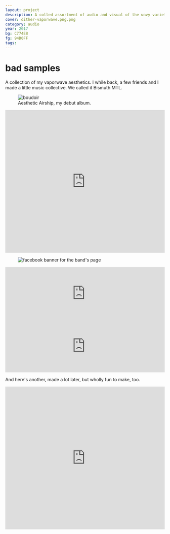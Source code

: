 ```yaml
---
layout: project
description: A colled assortment of audio and visual of the wavy variety
cover: dither-vaporwave.png.png
category: audio
year: 2017
bg: C774E8
fg: 94D0FF
tags:
---
```

# bad samples

<p>A collection of my vaporwave aesthetics. I while back, a few friends and I made a little music collective. We called it Bismuth MTL.</p>

<figure>
	<img src="/assets/img/work/vaporwave/AA.jpg" alt="boudoir">
	<figcaption>Aesthetic Airship, my debut album.</figcaption>
</figure>

<iframe width="100%" height="450" scrolling="no" frameborder="no" src="https://w.soundcloud.com/player/?url=https%3A//api.soundcloud.com/tracks/308230452&amp;auto_play=false&amp;hide_related=false&amp;show_comments=true&amp;show_user=true&amp;show_reposts=false&amp;visual=true"></iframe>

<figure>
	<img src="/assets/img/work/vaporwave/banner.png" alt="facebook banner for the band's page">
</figure>

<iframe width="100%" height="166" scrolling="no" frameborder="no" src="https://w.soundcloud.com/player/?url=https%3A//api.soundcloud.com/tracks/311276054&amp;color=ff5500&amp;auto_play=false&amp;hide_related=false&amp;show_comments=true&amp;show_user=true&amp;show_reposts=false"></iframe>

<iframe width="100%" height="166" scrolling="no" frameborder="no" src="https://w.soundcloud.com/player/?url=https%3A//api.soundcloud.com/tracks/311276259&amp;color=ff5500&amp;auto_play=false&amp;hide_related=false&amp;show_comments=true&amp;show_user=true&amp;show_reposts=false"></iframe>

<p>And here's another, made a lot later, but wholly fun to make, too.</p>

<iframe width="100%" height="450" scrolling="no" frameborder="no" src="https://w.soundcloud.com/player/?url=https%3A//api.soundcloud.com/tracks/313320463&amp;auto_play=false&amp;hide_related=false&amp;show_comments=true&amp;show_user=true&amp;show_reposts=false&amp;visual=true"></iframe>
